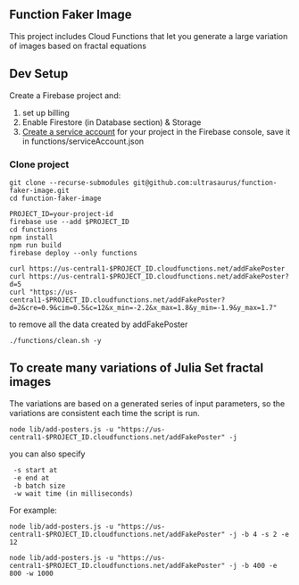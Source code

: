 ## Function Faker Image

This project includes Cloud Functions that let you generate a large variation
of images based on fractal equations



## Dev Setup

Create a Firebase project and:

1. set up billing
2. Enable Firestore (in Database section) & Storage
3. [Create a service account](https://firebase.google.com/docs/admin/setup) for your project in the Firebase console, save it in functions/serviceAccount.json

### Clone project

```
git clone --recurse-submodules git@github.com:ultrasaurus/function-faker-image.git
cd function-faker-image
```

```
PROJECT_ID=your-project-id
firebase use --add $PROJECT_ID
cd functions
npm install
npm run build
firebase deploy --only functions

curl https://us-central1-$PROJECT_ID.cloudfunctions.net/addFakePoster
curl https://us-central1-$PROJECT_ID.cloudfunctions.net/addFakePoster?d=5
curl "https://us-central1-$PROJECT_ID.cloudfunctions.net/addFakePoster?d=2&cre=0.9&cim=0.5&c=12&x_min=-2.2&x_max=1.8&y_min=-1.9&y_max=1.7"
```

to remove all the data created by addFakePoster
```
./functions/clean.sh -y
```

## To create many variations of Julia Set fractal images

The variations are based on a generated series of input parameters,
so the variations are consistent each time the script is run.
```
node lib/add-posters.js -u "https://us-central1-$PROJECT_ID.cloudfunctions.net/addFakePoster" -j
```

you can also specify
```
 -s start at
 -e end at
 -b batch size
 -w wait time (in milliseconds)
```

For example:
```
node lib/add-posters.js -u "https://us-central1-$PROJECT_ID.cloudfunctions.net/addFakePoster" -j -b 4 -s 2 -e 12

node lib/add-posters.js -u "https://us-central1-$PROJECT_ID.cloudfunctions.net/addFakePoster" -j -b 400 -e 800 -w 1000
```
